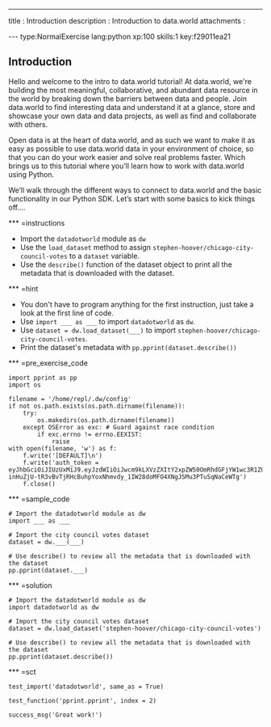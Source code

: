 ---
title       : Introduction
description : Introduction to data.world
attachments :

--- type:NormalExercise lang:python xp:100 skills:1 key:f29011ea21
## Introduction

Hello and welcome to the intro to data.world tutorial! At data.world, we're building the most meaningful, collaborative, and abundant data resource in the world by breaking down the barriers between data and people. Join data.world to find interesting data and understand it at a glance, store and showcase your own data and data projects, as well as find and collaborate with others. 

Open data is at the heart of data.world, and as such we want to make it as easy as possible to use data.world data in your environment of choice, so that you can do your work easier and solve real problems faster. Which brings us to this tutorial where you’ll learn how to work with data.world using Python.

We’ll walk through the different ways to connect to data.world and the basic functionality in our Python SDK. Let’s start with some basics to kick things off….

*** =instructions
- Import the `datadotworld` module as `dw`
- Use the `load_dataset` method to assign `stephen-hoover/chicago-city-council-votes` to a `dataset` variable.
- Use the `describe()` function of the dataset object to print all the metadata that is downloaded with the dataset.

*** =hint
- You don't have to program anything for the first instruction, just take a look at the first line of code.
- Use `import ___ as ___` to import `datadotworld` as `dw`.
- Use `dataset = dw.load_dataset(___)` to import `stephen-hoover/chicago-city-council-votes`.
- Print the dataset's metadata with `pp.pprint(dataset.describe())`

*** =pre_exercise_code
```{python}
import pprint as pp
import os

filename = '/home/repl/.dw/config'
if not os.path.exists(os.path.dirname(filename)):
    try:
        os.makedirs(os.path.dirname(filename))
    except OSError as exc: # Guard against race condition
        if exc.errno != errno.EEXIST:
            raise
with open(filename, 'w') as f:
    f.write('[DEFAULT]\n')
    f.write('auth_token = eyJhbGciOiJIUzUxMiJ9.eyJzdWIiOiJwcm9kLXVzZXItY2xpZW50OmRhdGFjYW1wc3R1ZGVudCIsImlzcyI6ImFnZW50OmRhdGFjYW1wc3R1ZGVudDo6MmMzMTM4Y2YtMGJjNy00N2FmLTg1MWItMGE1YmQ3ZTlhYjliIiwiaWF0IjoxNDkzMjI5NjMwLCJyb2xlIjpbInVzZXJfYXBpX3dyaXRlIiwidXNlcl9hcGlfcmVhZCJdLCJnZW5lcmFsLXB1cnBvc2UiOnRydWV9.MODLiozjfoCE9VS91Ycf1-inHuZjU-tR3vBvTjRHcBuhpYoxNhmvdy_1IW28doMFO4XNgJSMu3PTuSqNaCeWTg')
    f.close()
```

*** =sample_code
```{python}
# Import the datadotworld module as dw
import ___ as ___

# Import the city council votes dataset
dataset = dw.___(___)

# Use describe() to review all the metadata that is downloaded with the dataset
pp.pprint(dataset.___)
```

*** =solution
```{python}
# Import the datadotworld module as dw
import datadotworld as dw

# Import the city council votes dataset
dataset = dw.load_dataset('stephen-hoover/chicago-city-council-votes')

# Use describe() to review all the metadata that is downloaded with the dataset
pp.pprint(dataset.describe())
```

*** =sct
```{python}
test_import('datadotworld', same_as = True)

test_function('pprint.pprint', index = 2)

success_msg('Great work!')
```
